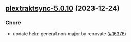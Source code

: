 

## [plextraktsync-5.0.10](https://github.com/truecharts/charts/compare/plextraktsync-5.0.9...plextraktsync-5.0.10) (2023-12-24)

### Chore

- update helm general non-major by renovate ([#16376](https://github.com/truecharts/charts/issues/16376))
  
  